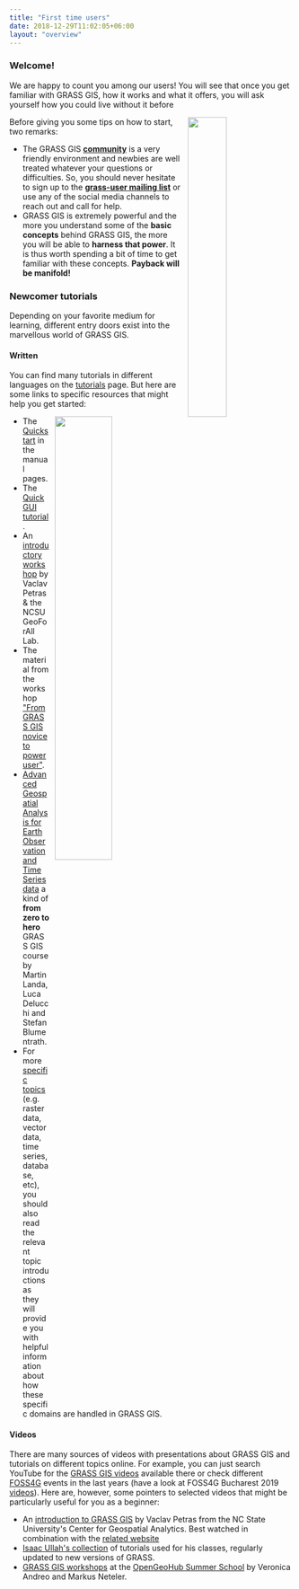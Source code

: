 ```yaml
---
title: "First time users"
date: 2018-12-29T11:02:05+06:00
layout: "overview"
---
```


### Welcome!

We are happy to count you among our users! You will see that once
you get familiar with GRASS GIS, how it works and what it offers,
you will ask yourself how you could live without it before 
<i class="fa fa-smile-o"></i>

<img src="/images/gallery/community/2018_grass_osgeo_codesprint_bonn_a_.jpg" width="37%" style="float:right;padding-left:10px">

Before giving you some tips on how to start, two remarks:

* The GRASS GIS [**community**](/about/community) is a very friendly 
environment and newbies are well treated whatever your questions
or difficulties. So, you should never hesitate to sign up to the 
[**grass-user mailing list**](https://lists.osgeo.org/mailman/listinfo/grass-user) 
or use any of the social media channels to reach out and call for help.
* GRASS GIS is extremely powerful and the more you understand some 
of the **basic concepts** behind GRASS GIS, the more you will be 
able to **harness that power**. It is thus worth spending a bit of
time to get familiar with these concepts. **Payback will be manifold!**


### Newcomer tutorials

Depending on your favorite medium for learning, different entry doors
exist into the marvellous world of GRASS GIS.


#### Written

You can find many tutorials in different languages on the 
[tutorials](/learn/tutorials) page. But here are some links to specific
resources that might help you get started:

<img src="/images/gallery/gui/grass75_ndvi_rgb_rio_cuarto.png" width="45%" alt="" style="float:right;padding-left:10px">

* The [Quickstart](/grass-stable/manuals/helptext.html) 
in the manual pages.
* The [Quick GUI tutorial](https://grasswiki.osgeo.org/wiki/Quick_wxGUI_tutorial).
* An [introductory workshop](http://ncsu-geoforall-lab.github.io/grass-intro-workshop/) 
by Vaclav Petras & the NCSU GeoForAll Lab.
* The material from the workshop ["From GRASS GIS novice to power user"](https://grasswiki.osgeo.org/wiki/From_GRASS_GIS_novice_to_power_user_(workshop_at_FOSS4G_Boston_2017)).
* [Advanced Geospatial Analysis for Earth Observation and Time Series data](https://training.gismentors.eu/grass-gis-irsae-winter-course-2018/) 
a kind of **from zero to hero** GRASS GIS course by Martin Landa, Luca Delucchi
and Stefan Blumentrath.
* For more [specific topics](/grass-stable/manuals/graphical_index.html) 
(e.g. raster data, vector data, time series, database, etc), you should also read the 
relevant topic introductions as they will provide you with helpful information 
about how these specific domains are handled in GRASS GIS.


#### Videos

There are many sources of videos with presentations about GRASS GIS and
tutorials on different topics online.
For example, you can just search YouTube for the [GRASS GIS videos](https://www.youtube.com/results?search_query=grass+gis) 
<i class="fa fa-video-camera fa-5x" style="float:left;padding-right:30px"></i>
available there or check different [FOSS4G](https://foss4g.org/) events in the last years 
(have a look at FOSS4G Bucharest 2019 [videos](https://media.ccc.de/c/foss4g2019)). 
Here are, however, some pointers to selected videos that might be 
particularly useful for you as a beginner:

* An [introduction to GRASS GIS](https://www.youtube.com/watch?v=wT5SbZtZ12E) 
by Vaclav Petras from the NC State University's Center for Geospatial Analytics. 
Best watched in combination with the [related website](http://ncsu-geoforall-lab.github.io/grass-intro-workshop/)
* [Isaac Ullah's collection](https://www.youtube.com/channel/UCnXYZpB1oDiK44tV2w9ypvA/search?query=GRASS) 
of tutorials used for his classes, regularly updated to new versions of GRASS.
* [GRASS GIS workshops](https://www.youtube.com/channel/UC6HFFFYiV4zEYJlQMIXemWA/search?query=grass+gis)
at the [OpenGeoHub Summer School](https://opengeohub.org/) by Veronica Andreo 
and Markus Neteler.
